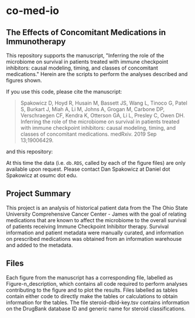# co-med-io
## The Effects of Concomitant Medications in Immunotherapy 

This repository supports the manuscript, "Inferring the role of the microbiome on survival in patients treated with immune checkpoint inhibitors: causal modeling, timing, and classes of concomitant medications." Herein are the scripts to perform the analyses described and figures shown.

If you use this code, please cite the manuscript:

> Spakowicz D, Hoyd R, Husain M, Bassett JS, Wang L, Tinoco G, Patel S, Burkart J, Miah A, Li M, Johns A, Grogan M, Carbone DP, Verschraegen CF, Kendra K, Otterson GA, Li L, Presley C, Owen DH. Inferring the role of the microbiome on survival in patients treated with immune checkpoint inhibitors: causal modeling, timing, and classes of concomitant medications. medRxiv. 2019 Sep 13;19006429. 

and this repository:

At this time the data (i.e. `db.RDS`, called by each of the figure files) are only available upon request. Please contact Dan Spakowicz at Daniel dot Spakowicz at osumc dot edu.

## Project Summary

This project is an analysis of historical patient data from the The Ohio State University Comprehensive Cancer Center - James with the goal of relating medications that are known to affect the microbiome to the overall survival of patients receiving Immune Checkpoint Inhibitor therapy. Survival information and patient metadata were manually curated, and information on prescribed medications was obtained from an information warehouse and added to the metadata. 

## Files

Each figure from the manuscript has a corresponding file, labelled as Figure-n_description, which contains all code required to perform analyses contributing to the figure and to plot the results.
Files labelled as tables contain either code to directly make the tables or calculations to obtain information for the tables.
The file steroid-dbid-key.tsv contains information on the DrugBank database ID and generic name for steroid classifications. 
